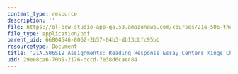 ```yaml
---
content_type: resource
description: ''
file: https://ol-ocw-studio-app-qa.s3.amazonaws.com/courses/21a-506-the-anthropology-of-politics-persuasion-and-power-spring-2019/29ee8ca670b92176dccd7e38d6caec84_MIT21A_506S19_Sec3Mod2Respons1.pdf
file_type: application/pdf
parent_uid: 66804546-8062-2b57-04b3-db13cbfc95bb
resourcetype: Document
title: '21A.506S19 Assignments: Reading Response Essay Centers Kings Charisma'
uid: 29ee8ca6-70b9-2176-dccd-7e38d6caec84
---
```

